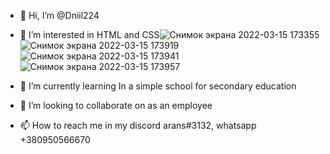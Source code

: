 - 👋 Hi, I’m @Dniil224
- 👀 I’m interested in HTML and CSS![Снимок экрана 2022-03-15 173355](https://user-images.githubusercontent.com/101655173/158415246-c91072c3-f75f-4879-b290-b340be7876f8.png)
![Снимок экрана 2022-03-15 173919](https://user-images.githubusercontent.com/101655173/158415280-e9da69e4-15d1-457e-bc3d-b07ad7308979.png)
![Снимок экрана 2022-03-15 173941](https://user-images.githubusercontent.com/101655173/158415287-f6d5694d-452b-47b1-bc78-e76ebf12fcf1.png)
![Снимок экрана 2022-03-15 173957](https://user-images.githubusercontent.com/101655173/158415292-a060ae7b-75ff-4fd6-a983-bde8e21bbc35.png)

- 🌱 I’m currently learning In a simple school for secondary education
- 💞️ I’m looking to collaborate on as an employee
- 📫 How to reach me in my discord arans#3132, whatsapp +380950566670

<!---
Dniil224/Dniil224 is a ✨ special ✨ repository because its `README.md` (this file) appears on your GitHub profile.
You can click the Preview link to take a look at your changes.
--->
